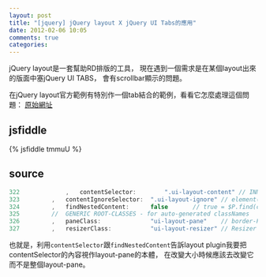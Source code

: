 ```yaml
---
layout: post
title: "[jquery] jQuery layout X jQuery UI Tabs的應用"
date: 2012-02-06 10:05
comments: true
categories: 
---
```


jQuery layout是一套幫助RD排版的工具，
現在遇到一個需求是在某個layout出來的版面中塞jQuery UI TABS，
會有scrollbar顯示的問題。

在jQuery layout官方範例有特別作一個tab結合的範例，看看它怎麼處理這個問題：
[原始網址](http://layout.jquery-dev.net/demos/tabs.html)

## jsfiddle

{% jsfiddle tmmuU %}

## source

``` js jquery.layout-latest.js
322             ,   contentSelector:        ".ui-layout-content" // INNER div/element to auto-size so only it scrolls, not the entire pane!                      
323         ,   contentIgnoreSelector:  ".ui-layout-ignore" // element(s) to 'ignore' when measuring 'content'
324         ,   findNestedContent:      false       // true = $P.find(contentSelector), false = $P.children(contentSelector)
325         //  GENERIC ROOT-CLASSES - for auto-generated classNames
326         ,   paneClass:              "ui-layout-pane"    // border-Pane - default: 'ui-layout-pane'
327         ,   resizerClass:           "ui-layout-resizer" // Resizer Bar      - default: 'ui-layout-resizer'
```

也就是，利用<code>contentSelector</code>跟<code>findNestedContent</code>告訴layout plugin我要把contentSelector的內容視作layout-pane的本體，
在改變大小時候應該去改變它而不是整個layout-pane。


